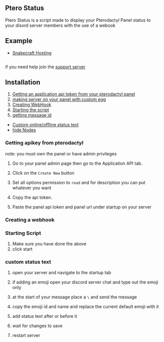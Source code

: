 ## Ptero Status
Ptero Status is a script made to display your Pterodactyl Panel status to your disord server members with the use of a webook

## Example
- [Snakecraft Hosting](https://schost.us/discord)

![]()


if you need help join the [support server](https://discord.gg/)

## Installation
1. [Getting an application api token from your pterodactyl panel](#getting-api-token-from-pterodactyl)
2. [making server on your panel with custom egg](#server-installation)
2. [Creating WebHook](#creating-a-webhook)
5. [Starting the script](#starting-bot)
6. [getting message id](#get-message-id)

- [Custom online/offline status text](#custom-status-text)
- [hide Nodes](#blacklist-nodes)

### Getting apikey from pterodactyl
note: you must own the panel or have admin privileges
1. Go to your panel admin page then go to the Application API tab.

    
2. Click on the `Create New` button

3. Set all options permission to `read` and for description you can put whatever you want

4. Copy the api token.


5. Paste the panel api token and panel url under startup on your server

    
### Creating a webhook

### Starting Script
1. Make sure you have done the above
2. click start 


### custom status text
1. open your server and navigate to the startup tab

2. if adding an emoji open your discord server chat and type out the emoji only

3. at the start of your message place a `\` and send the message

4. copy the emoji id and name and replace the current default emoji with it

5. add status text after or before it

6. wait for changes to save

7. restart server 

